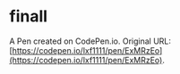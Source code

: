 # finall

A Pen created on CodePen.io. Original URL: [https://codepen.io/lxf1111/pen/ExMRzEo](https://codepen.io/lxf1111/pen/ExMRzEo).

